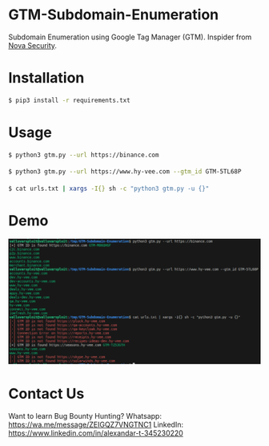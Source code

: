 # GTM-Subdomain-Enumeration
Subdomain Enumeration using Google Tag Manager (GTM). Inspider from [Nova Security](https://github.com/novasecurityio/community-scripts/tree/main/GTM-subdomain-enum).
# Installation
```bash
$ pip3 install -r requirements.txt
```

# Usage
```bash
$ python3 gtm.py --url https://binance.com

$ python3 gtm.py --url https://www.hy-vee.com --gtm_id GTM-5TL68P

$ cat urls.txt | xargs -I{} sh -c "python3 gtm.py -u {}"
```
# Demo
![Demo](https://github.com/the-valluvarsploit/GTM-Subdomain-Enumeration/blob/main/demo.png)

# Contact Us
Want to learn Bug Bounty Hunting?
Whatsapp: https://wa.me/message/ZEIGQZ7VNGTNC1
LinkedIn: https://www.linkedin.com/in/alexandar-t-345230220

